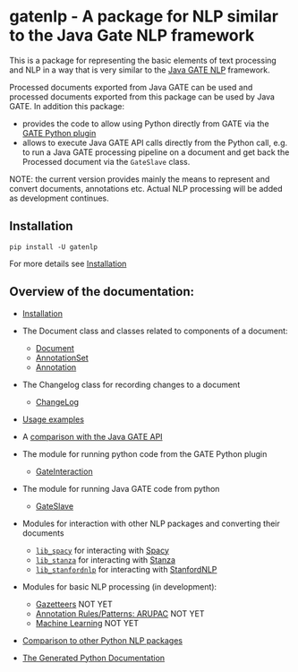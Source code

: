 # gatenlp - A package for NLP similar to the Java Gate NLP framework

This is a package for representing the basic elements of text processing
and NLP in a way that is very similar to the
[Java GATE NLP](https://gate.ac.uk/)
framework.

Processed documents exported from Java GATE can be used and processed documents
exported from this package can be used by Java GATE. In addition this package:
* provides the code to allow using Python directly from GATE via the [GATE Python plugin](https://github.com/GateNLP/gateplugin-Python)
* allows to execute Java GATE API calls directly from the Python call, e.g.
  to run a Java GATE processing pipeline on a document and get back 
  the Processed document via the `GateSlave` class.

NOTE: the current version provides mainly the means to represent and convert
documents, annotations etc. Actual NLP processing will be added as
development continues.

## Installation

`pip install -U gatenlp`

For more details see [Installation](installation.md)

## Overview of the documentation:

* [Installation](installation.md)
* The Document class and classes related to components of a document:
  * [Document](documents)
  * [AnnotationSet](annotationsets)
  * [Annotation](annotations)
* The Changelog class for recording changes to a document
  * [ChangeLog](changelogs)
* [Usage examples](usage-examples)  
* A [comparison with the Java GATE API](diffs2gate)
* The module for running python code from the GATE Python plugin
  * [GateInteraction](gateinteraction)
* The module for running Java GATE code from python
  * [GateSlave](gateslave)
* Modules for interaction with other NLP packages and converting their documents
  * [`lib_spacy`](lib_spacy) for interacting with [Spacy](spacy.io/)
  * [`lib_stanza`](lib_stanza) for interacting with [Stanza](https://stanfordnlp.github.io/stanza/)
  * [`lib_stanfordnlp`](lib_stanfordnlp) for interacting with [StanfordNLP](https://stanfordnlp.github.io/stanfordnlp/)
* Modules for basic NLP processing (in development):
  * [Gazetteers](gazetteers) NOT YET
  * [Annotation Rules/Patterns: ARUPAC](arupac) NOT YET
  * [Machine Learning](ml) NOT YET
* [Comparison to other Python NLP packages](comparison)

* [The Generated Python Documentation](pythondoc)
